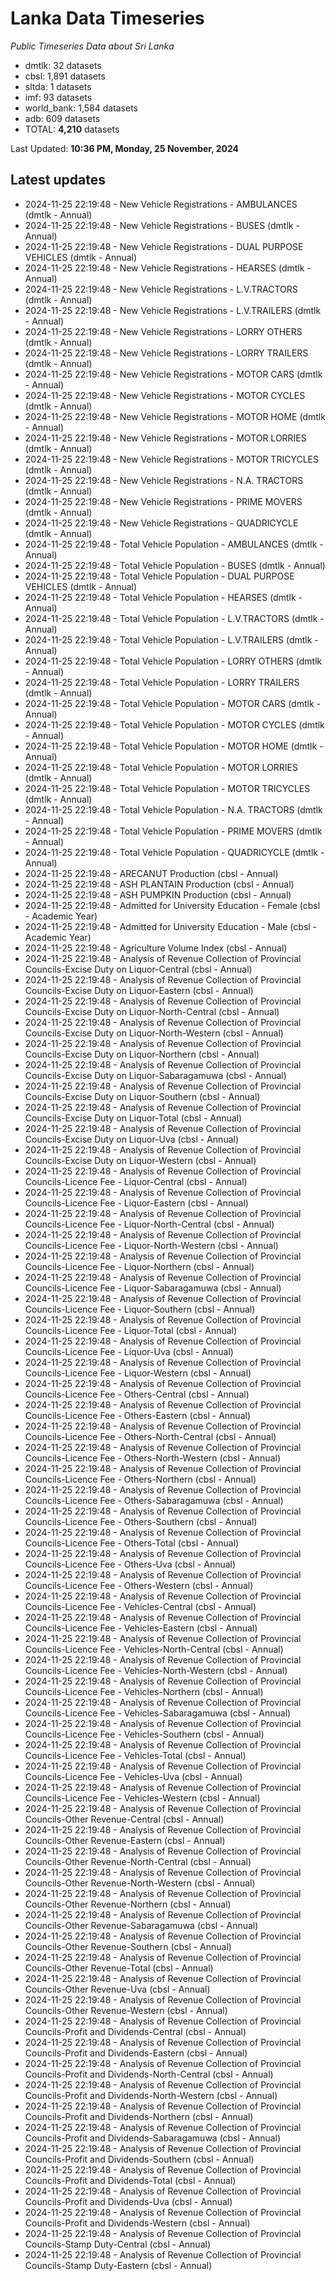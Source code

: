 # Lanka Data Timeseries
*Public Timeseries Data about Sri Lanka*

* dmtlk: 32 datasets
* cbsl: 1,891 datasets
* sltda: 1 datasets
* imf: 93 datasets
* world_bank: 1,584 datasets
* adb: 609 datasets
* TOTAL: **4,210** datasets

Last Updated: **10:36 PM, Monday, 25 November, 2024**

## Latest updates

* 2024-11-25 22:19:48 - New Vehicle Registrations - AMBULANCES (dmtlk - Annual)
* 2024-11-25 22:19:48 - New Vehicle Registrations - BUSES (dmtlk - Annual)
* 2024-11-25 22:19:48 - New Vehicle Registrations - DUAL PURPOSE VEHICLES (dmtlk - Annual)
* 2024-11-25 22:19:48 - New Vehicle Registrations - HEARSES (dmtlk - Annual)
* 2024-11-25 22:19:48 - New Vehicle Registrations - L.V.TRACTORS (dmtlk - Annual)
* 2024-11-25 22:19:48 - New Vehicle Registrations - L.V.TRAILERS (dmtlk - Annual)
* 2024-11-25 22:19:48 - New Vehicle Registrations - LORRY OTHERS (dmtlk - Annual)
* 2024-11-25 22:19:48 - New Vehicle Registrations - LORRY TRAILERS (dmtlk - Annual)
* 2024-11-25 22:19:48 - New Vehicle Registrations - MOTOR CARS (dmtlk - Annual)
* 2024-11-25 22:19:48 - New Vehicle Registrations - MOTOR CYCLES (dmtlk - Annual)
* 2024-11-25 22:19:48 - New Vehicle Registrations - MOTOR HOME (dmtlk - Annual)
* 2024-11-25 22:19:48 - New Vehicle Registrations - MOTOR LORRIES (dmtlk - Annual)
* 2024-11-25 22:19:48 - New Vehicle Registrations - MOTOR TRICYCLES (dmtlk - Annual)
* 2024-11-25 22:19:48 - New Vehicle Registrations - N.A. TRACTORS (dmtlk - Annual)
* 2024-11-25 22:19:48 - New Vehicle Registrations - PRIME MOVERS (dmtlk - Annual)
* 2024-11-25 22:19:48 - New Vehicle Registrations - QUADRICYCLE (dmtlk - Annual)
* 2024-11-25 22:19:48 - Total Vehicle Population - AMBULANCES (dmtlk - Annual)
* 2024-11-25 22:19:48 - Total Vehicle Population - BUSES (dmtlk - Annual)
* 2024-11-25 22:19:48 - Total Vehicle Population - DUAL PURPOSE VEHICLES (dmtlk - Annual)
* 2024-11-25 22:19:48 - Total Vehicle Population - HEARSES (dmtlk - Annual)
* 2024-11-25 22:19:48 - Total Vehicle Population - L.V.TRACTORS (dmtlk - Annual)
* 2024-11-25 22:19:48 - Total Vehicle Population - L.V.TRAILERS (dmtlk - Annual)
* 2024-11-25 22:19:48 - Total Vehicle Population - LORRY OTHERS (dmtlk - Annual)
* 2024-11-25 22:19:48 - Total Vehicle Population - LORRY TRAILERS (dmtlk - Annual)
* 2024-11-25 22:19:48 - Total Vehicle Population - MOTOR CARS (dmtlk - Annual)
* 2024-11-25 22:19:48 - Total Vehicle Population - MOTOR CYCLES (dmtlk - Annual)
* 2024-11-25 22:19:48 - Total Vehicle Population - MOTOR HOME (dmtlk - Annual)
* 2024-11-25 22:19:48 - Total Vehicle Population - MOTOR LORRIES (dmtlk - Annual)
* 2024-11-25 22:19:48 - Total Vehicle Population - MOTOR TRICYCLES (dmtlk - Annual)
* 2024-11-25 22:19:48 - Total Vehicle Population - N.A. TRACTORS (dmtlk - Annual)
* 2024-11-25 22:19:48 - Total Vehicle Population - PRIME MOVERS (dmtlk - Annual)
* 2024-11-25 22:19:48 - Total Vehicle Population - QUADRICYCLE (dmtlk - Annual)
* 2024-11-25 22:19:48 - ARECANUT Production (cbsl - Annual)
* 2024-11-25 22:19:48 - ASH PLANTAIN Production (cbsl - Annual)
* 2024-11-25 22:19:48 - ASH PUMPKIN Production (cbsl - Annual)
* 2024-11-25 22:19:48 - Admitted for University Education - Female (cbsl - Academic Year)
* 2024-11-25 22:19:48 - Admitted for University Education - Male (cbsl - Academic Year)
* 2024-11-25 22:19:48 - Agriculture Volume Index (cbsl - Annual)
* 2024-11-25 22:19:48 - Analysis of Revenue Collection of Provincial Councils-Excise Duty on Liquor-Central (cbsl - Annual)
* 2024-11-25 22:19:48 - Analysis of Revenue Collection of Provincial Councils-Excise Duty on Liquor-Eastern (cbsl - Annual)
* 2024-11-25 22:19:48 - Analysis of Revenue Collection of Provincial Councils-Excise Duty on Liquor-North-Central (cbsl - Annual)
* 2024-11-25 22:19:48 - Analysis of Revenue Collection of Provincial Councils-Excise Duty on Liquor-North-Western (cbsl - Annual)
* 2024-11-25 22:19:48 - Analysis of Revenue Collection of Provincial Councils-Excise Duty on Liquor-Northern (cbsl - Annual)
* 2024-11-25 22:19:48 - Analysis of Revenue Collection of Provincial Councils-Excise Duty on Liquor-Sabaragamuwa (cbsl - Annual)
* 2024-11-25 22:19:48 - Analysis of Revenue Collection of Provincial Councils-Excise Duty on Liquor-Southern (cbsl - Annual)
* 2024-11-25 22:19:48 - Analysis of Revenue Collection of Provincial Councils-Excise Duty on Liquor-Total (cbsl - Annual)
* 2024-11-25 22:19:48 - Analysis of Revenue Collection of Provincial Councils-Excise Duty on Liquor-Uva (cbsl - Annual)
* 2024-11-25 22:19:48 - Analysis of Revenue Collection of Provincial Councils-Excise Duty on Liquor-Western (cbsl - Annual)
* 2024-11-25 22:19:48 - Analysis of Revenue Collection of Provincial Councils-Licence Fee - Liquor-Central (cbsl - Annual)
* 2024-11-25 22:19:48 - Analysis of Revenue Collection of Provincial Councils-Licence Fee - Liquor-Eastern (cbsl - Annual)
* 2024-11-25 22:19:48 - Analysis of Revenue Collection of Provincial Councils-Licence Fee - Liquor-North-Central (cbsl - Annual)
* 2024-11-25 22:19:48 - Analysis of Revenue Collection of Provincial Councils-Licence Fee - Liquor-North-Western (cbsl - Annual)
* 2024-11-25 22:19:48 - Analysis of Revenue Collection of Provincial Councils-Licence Fee - Liquor-Northern (cbsl - Annual)
* 2024-11-25 22:19:48 - Analysis of Revenue Collection of Provincial Councils-Licence Fee - Liquor-Sabaragamuwa (cbsl - Annual)
* 2024-11-25 22:19:48 - Analysis of Revenue Collection of Provincial Councils-Licence Fee - Liquor-Southern (cbsl - Annual)
* 2024-11-25 22:19:48 - Analysis of Revenue Collection of Provincial Councils-Licence Fee - Liquor-Total (cbsl - Annual)
* 2024-11-25 22:19:48 - Analysis of Revenue Collection of Provincial Councils-Licence Fee - Liquor-Uva (cbsl - Annual)
* 2024-11-25 22:19:48 - Analysis of Revenue Collection of Provincial Councils-Licence Fee - Liquor-Western (cbsl - Annual)
* 2024-11-25 22:19:48 - Analysis of Revenue Collection of Provincial Councils-Licence Fee - Others-Central (cbsl - Annual)
* 2024-11-25 22:19:48 - Analysis of Revenue Collection of Provincial Councils-Licence Fee - Others-Eastern (cbsl - Annual)
* 2024-11-25 22:19:48 - Analysis of Revenue Collection of Provincial Councils-Licence Fee - Others-North-Central (cbsl - Annual)
* 2024-11-25 22:19:48 - Analysis of Revenue Collection of Provincial Councils-Licence Fee - Others-North-Western (cbsl - Annual)
* 2024-11-25 22:19:48 - Analysis of Revenue Collection of Provincial Councils-Licence Fee - Others-Northern (cbsl - Annual)
* 2024-11-25 22:19:48 - Analysis of Revenue Collection of Provincial Councils-Licence Fee - Others-Sabaragamuwa (cbsl - Annual)
* 2024-11-25 22:19:48 - Analysis of Revenue Collection of Provincial Councils-Licence Fee - Others-Southern (cbsl - Annual)
* 2024-11-25 22:19:48 - Analysis of Revenue Collection of Provincial Councils-Licence Fee - Others-Total (cbsl - Annual)
* 2024-11-25 22:19:48 - Analysis of Revenue Collection of Provincial Councils-Licence Fee - Others-Uva (cbsl - Annual)
* 2024-11-25 22:19:48 - Analysis of Revenue Collection of Provincial Councils-Licence Fee - Others-Western (cbsl - Annual)
* 2024-11-25 22:19:48 - Analysis of Revenue Collection of Provincial Councils-Licence Fee - Vehicles-Central (cbsl - Annual)
* 2024-11-25 22:19:48 - Analysis of Revenue Collection of Provincial Councils-Licence Fee - Vehicles-Eastern (cbsl - Annual)
* 2024-11-25 22:19:48 - Analysis of Revenue Collection of Provincial Councils-Licence Fee - Vehicles-North-Central (cbsl - Annual)
* 2024-11-25 22:19:48 - Analysis of Revenue Collection of Provincial Councils-Licence Fee - Vehicles-North-Western (cbsl - Annual)
* 2024-11-25 22:19:48 - Analysis of Revenue Collection of Provincial Councils-Licence Fee - Vehicles-Northern (cbsl - Annual)
* 2024-11-25 22:19:48 - Analysis of Revenue Collection of Provincial Councils-Licence Fee - Vehicles-Sabaragamuwa (cbsl - Annual)
* 2024-11-25 22:19:48 - Analysis of Revenue Collection of Provincial Councils-Licence Fee - Vehicles-Southern (cbsl - Annual)
* 2024-11-25 22:19:48 - Analysis of Revenue Collection of Provincial Councils-Licence Fee - Vehicles-Total (cbsl - Annual)
* 2024-11-25 22:19:48 - Analysis of Revenue Collection of Provincial Councils-Licence Fee - Vehicles-Uva (cbsl - Annual)
* 2024-11-25 22:19:48 - Analysis of Revenue Collection of Provincial Councils-Licence Fee - Vehicles-Western (cbsl - Annual)
* 2024-11-25 22:19:48 - Analysis of Revenue Collection of Provincial Councils-Other Revenue-Central (cbsl - Annual)
* 2024-11-25 22:19:48 - Analysis of Revenue Collection of Provincial Councils-Other Revenue-Eastern (cbsl - Annual)
* 2024-11-25 22:19:48 - Analysis of Revenue Collection of Provincial Councils-Other Revenue-North-Central (cbsl - Annual)
* 2024-11-25 22:19:48 - Analysis of Revenue Collection of Provincial Councils-Other Revenue-North-Western (cbsl - Annual)
* 2024-11-25 22:19:48 - Analysis of Revenue Collection of Provincial Councils-Other Revenue-Northern (cbsl - Annual)
* 2024-11-25 22:19:48 - Analysis of Revenue Collection of Provincial Councils-Other Revenue-Sabaragamuwa (cbsl - Annual)
* 2024-11-25 22:19:48 - Analysis of Revenue Collection of Provincial Councils-Other Revenue-Southern (cbsl - Annual)
* 2024-11-25 22:19:48 - Analysis of Revenue Collection of Provincial Councils-Other Revenue-Total (cbsl - Annual)
* 2024-11-25 22:19:48 - Analysis of Revenue Collection of Provincial Councils-Other Revenue-Uva (cbsl - Annual)
* 2024-11-25 22:19:48 - Analysis of Revenue Collection of Provincial Councils-Other Revenue-Western (cbsl - Annual)
* 2024-11-25 22:19:48 - Analysis of Revenue Collection of Provincial Councils-Profit and Dividends-Central (cbsl - Annual)
* 2024-11-25 22:19:48 - Analysis of Revenue Collection of Provincial Councils-Profit and Dividends-Eastern (cbsl - Annual)
* 2024-11-25 22:19:48 - Analysis of Revenue Collection of Provincial Councils-Profit and Dividends-North-Central (cbsl - Annual)
* 2024-11-25 22:19:48 - Analysis of Revenue Collection of Provincial Councils-Profit and Dividends-North-Western (cbsl - Annual)
* 2024-11-25 22:19:48 - Analysis of Revenue Collection of Provincial Councils-Profit and Dividends-Northern (cbsl - Annual)
* 2024-11-25 22:19:48 - Analysis of Revenue Collection of Provincial Councils-Profit and Dividends-Sabaragamuwa (cbsl - Annual)
* 2024-11-25 22:19:48 - Analysis of Revenue Collection of Provincial Councils-Profit and Dividends-Southern (cbsl - Annual)
* 2024-11-25 22:19:48 - Analysis of Revenue Collection of Provincial Councils-Profit and Dividends-Total (cbsl - Annual)
* 2024-11-25 22:19:48 - Analysis of Revenue Collection of Provincial Councils-Profit and Dividends-Uva (cbsl - Annual)
* 2024-11-25 22:19:48 - Analysis of Revenue Collection of Provincial Councils-Profit and Dividends-Western (cbsl - Annual)
* 2024-11-25 22:19:48 - Analysis of Revenue Collection of Provincial Councils-Stamp Duty-Central (cbsl - Annual)
* 2024-11-25 22:19:48 - Analysis of Revenue Collection of Provincial Councils-Stamp Duty-Eastern (cbsl - Annual)